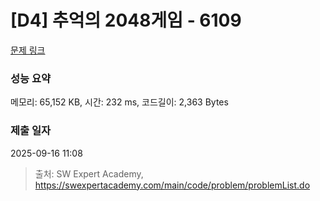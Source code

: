 # [D4] 추억의 2048게임 - 6109 

[문제 링크](https://swexpertacademy.com/main/code/problem/problemDetail.do?contestProbId=AWbrg9uabZsDFAWQ) 

### 성능 요약

메모리: 65,152 KB, 시간: 232 ms, 코드길이: 2,363 Bytes

### 제출 일자

2025-09-16 11:08



> 출처: SW Expert Academy, https://swexpertacademy.com/main/code/problem/problemList.do